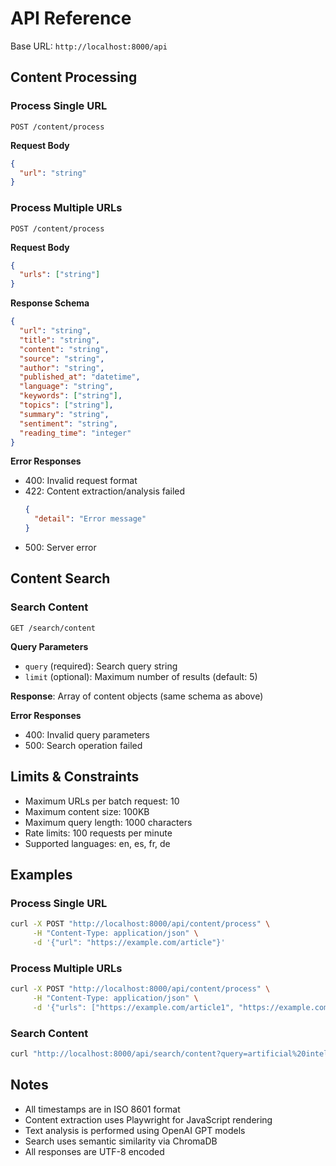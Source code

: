 # API Reference

Base URL: `http://localhost:8000/api`

## Content Processing

### Process Single URL
```http
POST /content/process
```

**Request Body**
```json
{
  "url": "string"
}
```

### Process Multiple URLs
```http
POST /content/process
```

**Request Body**
```json
{
  "urls": ["string"]
}
```

**Response Schema**
```json
{
  "url": "string",
  "title": "string",
  "content": "string",
  "source": "string",
  "author": "string",
  "published_at": "datetime",
  "language": "string",
  "keywords": ["string"],
  "topics": ["string"],
  "summary": "string",
  "sentiment": "string",
  "reading_time": "integer"
}
```

**Error Responses**
- 400: Invalid request format
- 422: Content extraction/analysis failed
  ```json
  {
    "detail": "Error message"
  }
  ```
- 500: Server error

## Content Search

### Search Content
```http
GET /search/content
```

**Query Parameters**
- `query` (required): Search query string
- `limit` (optional): Maximum number of results (default: 5)

**Response**: Array of content objects (same schema as above)

**Error Responses**
- 400: Invalid query parameters
- 500: Search operation failed

## Limits & Constraints
- Maximum URLs per batch request: 10
- Maximum content size: 100KB
- Maximum query length: 1000 characters
- Rate limits: 100 requests per minute
- Supported languages: en, es, fr, de

## Examples

### Process Single URL
```bash
curl -X POST "http://localhost:8000/api/content/process" \
     -H "Content-Type: application/json" \
     -d '{"url": "https://example.com/article"}'
```

### Process Multiple URLs
```bash
curl -X POST "http://localhost:8000/api/content/process" \
     -H "Content-Type: application/json" \
     -d '{"urls": ["https://example.com/article1", "https://example.com/article2"]}'
```

### Search Content
```bash
curl "http://localhost:8000/api/search/content?query=artificial%20intelligence&limit=5"
```

## Notes
- All timestamps are in ISO 8601 format
- Content extraction uses Playwright for JavaScript rendering
- Text analysis is performed using OpenAI GPT models
- Search uses semantic similarity via ChromaDB
- All responses are UTF-8 encoded 